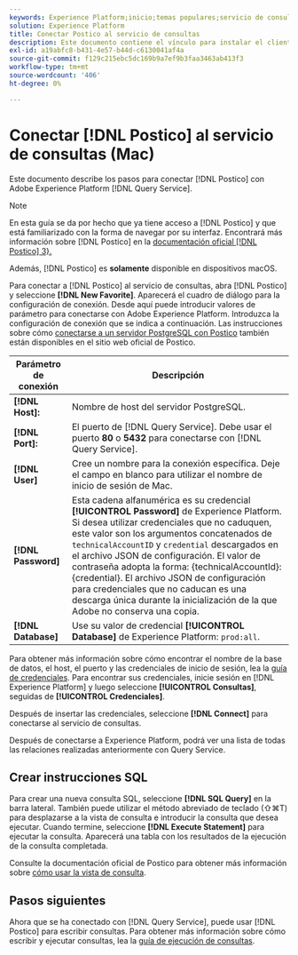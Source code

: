 ```yaml
---
keywords: Experience Platform;inicio;temas populares;servicio de consultas;servicio de consultas;postal;pórtico;conectarse al servicio de consultas;
solution: Experience Platform
title: Conectar Postico al servicio de consultas
description: Este documento contiene el vínculo para instalar el cliente de copia de seguridad Postico para Adobe Experience Platform Query Service.
exl-id: a19abfc8-b431-4e57-b44d-c6130041af4a
source-git-commit: f129c215ebc5dc169b9a7ef9b3faa3463ab413f3
workflow-type: tm+mt
source-wordcount: '406'
ht-degree: 0%

---
```


# Conectar [!DNL Postico] al servicio de consultas (Mac)

Este documento describe los pasos para conectar [!DNL Postico] con Adobe Experience Platform [!DNL Query Service].

>[!NOTE]
>
> En esta guía se da por hecho que ya tiene acceso a [!DNL Postico] y que está familiarizado con la forma de navegar por su interfaz. Encontrará más información sobre [!DNL Postico] en la [documentación oficial [!DNL Postico] 3}.](https://eggerapps.at/postico/docs)
> 
> Además, [!DNL Postico] es **solamente** disponible en dispositivos macOS.

Para conectar a [!DNL Postico] al servicio de consultas, abra [!DNL Postico] y seleccione **[!DNL New Favorite]**. Aparecerá el cuadro de diálogo para la configuración de conexión. Desde aquí puede introducir valores de parámetro para conectarse con Adobe Experience Platform. Introduzca la configuración de conexión que se indica a continuación. Las instrucciones sobre cómo [conectarse a un servidor PostgreSQL con Postico](https://eggerapps.at/postico/docs/v1.5.21/favorite-window.html) también están disponibles en el sitio web oficial de Postico.

| Parámetro de conexión | Descripción |
|---|---|
| **[!DNL Host]:** | Nombre de host del servidor PostgreSQL. |
| **[!DNL Port]:** | El puerto de [!DNL Query Service]. Debe usar el puerto **80** o **5432** para conectarse con [!DNL Query Service]. |
| **[!DNL User]** | Cree un nombre para la conexión específica. Deje el campo en blanco para utilizar el nombre de inicio de sesión de Mac. |
| **[!DNL Password]** | Esta cadena alfanumérica es su credencial **[!UICONTROL Password]** de Experience Platform. Si desea utilizar credenciales que no caduquen, este valor son los argumentos concatenados de `technicalAccountID` y `credential` descargados en el archivo JSON de configuración. El valor de contraseña adopta la forma: {technicalAccountId}:{credential}. El archivo JSON de configuración para credenciales que no caducan es una descarga única durante la inicialización de la que Adobe no conserva una copia. |
| **[!DNL Database]** | Use su valor de credencial **[!UICONTROL Database]** de Experience Platform: `prod:all`. |

Para obtener más información sobre cómo encontrar el nombre de la base de datos, el host, el puerto y las credenciales de inicio de sesión, lea la [guía de credenciales](../ui/credentials.md). Para encontrar sus credenciales, inicie sesión en [!DNL Experience Platform] y luego seleccione **[!UICONTROL Consultas]**, seguidas de **[!UICONTROL Credenciales]**.

Después de insertar las credenciales, seleccione **[!DNL Connect]** para conectarse al servicio de consultas.

Después de conectarse a Experience Platform, podrá ver una lista de todas las relaciones realizadas anteriormente con Query Service.

## Crear instrucciones SQL

Para crear una nueva consulta SQL, seleccione **[!DNL SQL Query]** en la barra lateral. También puede utilizar el método abreviado de teclado (⇧⌘T) para desplazarse a la vista de consulta e introducir la consulta que desea ejecutar. Cuando termine, seleccione **[!DNL Execute Statement]** para ejecutar la consulta. Aparecerá una tabla con los resultados de la ejecución de la consulta completada.

Consulte la documentación oficial de Postico para obtener más información sobre [cómo usar la vista de consulta](https://eggerapps.at/postico/docs/v1.3.1/sql-query-view.html).

## Pasos siguientes

Ahora que se ha conectado con [!DNL Query Service], puede usar [!DNL Postico] para escribir consultas. Para obtener más información sobre cómo escribir y ejecutar consultas, lea la [guía de ejecución de consultas](../best-practices/writing-queries.md).
